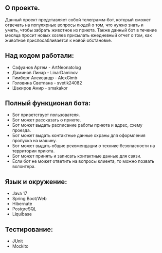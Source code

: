 ## О проекте.

Данный проект представляет собой телеграмм-бот, который сможет отвечать на популярные вопросы людей о том,
что нужно знать и уметь, чтобы забрать животное из приюта.
Также данный бот в течение месяца просит новых хозяев присылать ежедневный отчет о том, как животное
приспосабливается к новой обстановке.

## Над кодом работали:

- Сафуанов Артем - ArtNeonatolog
- Даминов Линар - LinarDaminov
- Гимберг Александр - AlexGimb
- Головина Светлана - svetik24082
- Шакиров Амир - smakakor


## Полный функционал бота:

- Бот приветствует пользователя.
- Бот может рассказать о приюте.
- Бот может выдать расписание работы приюта и адрес, схему проезда.
- Бот может выдать контактные данные охраны для оформления пропуска на машину.
- Бот может выдать общие рекомендации о технике безопасности на территории приюта.
- Бот может принять и записать контактные данные для связи.
- Если бот не может ответить на вопросы клиента, то можно позвать волонтера.

## Язык и окружение:

- Java 17
- Spring Boot/Web
- Hibernate
- PostgreSQL
- Liquibase

## Тестирование:

- JUnit
- Mockito
